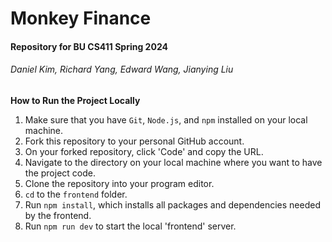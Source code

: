 # Monkey Finance

#### Repository for BU CS411 Spring 2024
###### Daniel Kim, Richard Yang, Edward Wang, Jianying Liu

**How to Run the Project Locally**
1. Make sure that you have `Git`, `Node.js`, and `npm` installed on your local machine.
2. Fork this repository to your personal GitHub account.
3. On your forked repository, click 'Code' and copy the URL.
4. Navigate to the directory on your local machine where you want to have the project code.
5. Clone the repository into your program editor.
6. `cd` to the `frontend` folder.
7. Run `npm install`, which installs all packages and dependencies needed by the frontend.
8. Run `npm run dev` to start the local 'frontend' server.
